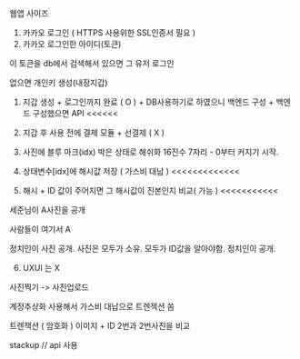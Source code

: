 웹앱 사이즈

1. 카카오 로그인 ( HTTPS 사용위한 SSL인증서 필요 )
2. 카카오 로그인한 아이디(토큰)


이 토큰을 db에서 검색해서
있으면 그 유저 로그인

없으면 개인키 생성(내장지갑)

1. 지갑 생성 + 로그인까지 완료 ( O ) + DB사용하기로 하였으니 백엔드 구성 + 백엔드 구성했으면 API    <<<<<<

2. 지갑 후 사용 전에 결제 모듈 + 선결제 ( X )

3. 사진에 블루 마크(idx) 박은 상태로 해쉬화
16진수 7자리   - 0부터 커지기 시작.

4. 상태변수[idx]에 해시값 저장 ( 가스비 대납 )   <<<<<<<<<<<<<

5. 해시 + ID 값이 주어지면 그 해시값이 진본인지 비교( 가능 ) <<<<<<<<<<<

세준님이 A사진을 공개

사람들이 여기서 A

정치인이 사진 공개.
사진은 모두가 소유.
모두가 ID값을 알아야함. 정치인이 공개.


6. UXUI  는 X


사진찍기 -> 사진업로드


계정추상화 사용해서 가스비 대납으로 트렌젝션 쏨

트렌잭션 ( 암호화 )
이미지 + ID     2번과 2번사진을 비교

stackup  // api 사용